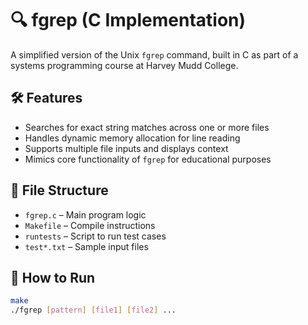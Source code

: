 # 🔍 fgrep (C Implementation)

A simplified version of the Unix `fgrep` command, built in C as part of a systems programming course at Harvey Mudd College.

## 🛠 Features
- Searches for exact string matches across one or more files
- Handles dynamic memory allocation for line reading
- Supports multiple file inputs and displays context
- Mimics core functionality of `fgrep` for educational purposes

## 📂 File Structure
- `fgrep.c` – Main program logic
- `Makefile` – Compile instructions
- `runtests` – Script to run test cases
- `test*.txt` – Sample input files

## 🧪 How to Run
```bash
make
./fgrep [pattern] [file1] [file2] ...
